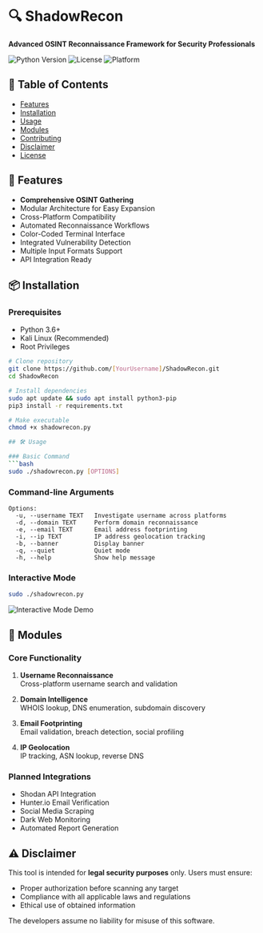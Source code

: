 # 🔍 ShadowRecon

**Advanced OSINT Reconnaissance Framework for Security Professionals**

![Python Version](https://img.shields.io/badge/Python-3.6%2B-blue)
![License](https://img.shields.io/badge/License-MIT-green)
![Platform](https://img.shields.io/badge/Platform-Kali%20Linux-red)

## 📖 Table of Contents
- [Features](#-features)
- [Installation](#-installation)
- [Usage](#-usage)
- [Modules](#-modules)
- [Contributing](#-contributing)
- [Disclaimer](#-disclaimer)
- [License](#-license)

## 🚀 Features
- **Comprehensive OSINT Gathering**
- Modular Architecture for Easy Expansion
- Cross-Platform Compatibility
- Automated Reconnaissance Workflows
- Color-Coded Terminal Interface
- Integrated Vulnerability Detection
- Multiple Input Formats Support
- API Integration Ready

## 📦 Installation

### Prerequisites
- Python 3.6+
- Kali Linux (Recommended)
- Root Privileges

```bash
# Clone repository
git clone https://github.com/[YourUsername]/ShadowRecon.git
cd ShadowRecon

# Install dependencies
sudo apt update && sudo apt install python3-pip
pip3 install -r requirements.txt

# Make executable
chmod +x shadowrecon.py

## 🛠 Usage

### Basic Command
```bash
sudo ./shadowrecon.py [OPTIONS]
```

### Command-line Arguments
```text
Options:
  -u, --username TEXT   Investigate username across platforms
  -d, --domain TEXT     Perform domain reconnaissance
  -e, --email TEXT      Email address footprinting
  -i, --ip TEXT         IP address geolocation tracking
  -b, --banner          Display banner
  -q, --quiet           Quiet mode
  -h, --help            Show help message
```

### Interactive Mode
```bash
sudo ./shadowrecon.py
```

![Interactive Mode Demo](https://via.placeholder.com/600x300.png?text=ShadowRecon+Interactive+Mode+Demo)

## 📂 Modules

### Core Functionality
1. **Username Reconnaissance**  
   Cross-platform username search and validation

2. **Domain Intelligence**  
   WHOIS lookup, DNS enumeration, subdomain discovery

3. **Email Footprinting**  
   Email validation, breach detection, social profiling

4. **IP Geolocation**  
   IP tracking, ASN lookup, reverse DNS

### Planned Integrations
- Shodan API Integration
- Hunter.io Email Verification
- Social Media Scraping
- Dark Web Monitoring
- Automated Report Generation

## ⚠ Disclaimer

This tool is intended for **legal security purposes** only. Users must ensure:
- Proper authorization before scanning any target
- Compliance with all applicable laws and regulations
- Ethical use of obtained information

The developers assume no liability for misuse of this software.
